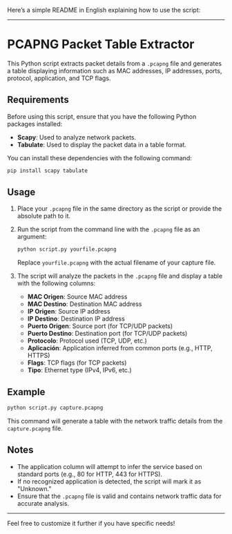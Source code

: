 Here’s a simple README in English explaining how to use the script:

---

# PCAPNG Packet Table Extractor

This Python script extracts packet details from a `.pcapng` file and generates a table displaying information such as MAC addresses, IP addresses, ports, protocol, application, and TCP flags.

## Requirements

Before using this script, ensure that you have the following Python packages installed:

- **Scapy**: Used to analyze network packets.
- **Tabulate**: Used to display the packet data in a table format.

You can install these dependencies with the following command:

```bash
pip install scapy tabulate
```

## Usage

1. Place your `.pcapng` file in the same directory as the script or provide the absolute path to it.
   
2. Run the script from the command line with the `.pcapng` file as an argument:

   ```bash
   python script.py yourfile.pcapng
   ```

   Replace `yourfile.pcapng` with the actual filename of your capture file.

3. The script will analyze the packets in the `.pcapng` file and display a table with the following columns:

   - **MAC Origen**: Source MAC address
   - **MAC Destino**: Destination MAC address
   - **IP Origen**: Source IP address
   - **IP Destino**: Destination IP address
   - **Puerto Origen**: Source port (for TCP/UDP packets)
   - **Puerto Destino**: Destination port (for TCP/UDP packets)
   - **Protocolo**: Protocol used (TCP, UDP, etc.)
   - **Aplicación**: Application inferred from common ports (e.g., HTTP, HTTPS)
   - **Flags**: TCP flags (for TCP packets)
   - **Tipo**: Ethernet type (IPv4, IPv6, etc.)

## Example

```bash
python script.py capture.pcapng
```

This command will generate a table with the network traffic details from the `capture.pcapng` file.

## Notes

- The application column will attempt to infer the service based on standard ports (e.g., 80 for HTTP, 443 for HTTPS).
- If no recognized application is detected, the script will mark it as "Unknown."
- Ensure that the `.pcapng` file is valid and contains network traffic data for accurate analysis.

---

Feel free to customize it further if you have specific needs!
